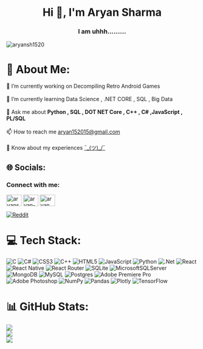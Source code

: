 <h1 align="center">Hi 👋, I'm Aryan Sharma</h1>
<h3 align="center">I am uhhh.........</h3>


<p align="left"> <img src="https://komarev.com/ghpvc/?username=aryansh1520&label=Profile%20views&color=0e75b6&style=flat" alt="aryansh1520" /> </p>

# 💫 About Me:



🔭 I’m currently working on Decompiling Retro Android Games<br><br> 🌱 I’m currently learning Data Science , .NET CORE , SQL , Big Data<br><br> 💬 Ask me about **Python , SQL , DOT NET Core , C++ , C# ,JavaScript , PL/SQL**<br><br> 📫 How to reach me aryan152015@gmail.com<br><br> 📄 Know about my experiences [¯\_(ツ)_/¯](¯\_(ツ)_/¯)<br>


## 🌐 Socials:
<h3 align="left">Connect with me:</h3>
<p align="left">
<a href="https://twitter.com/aryansh20045869" target="blank"><img align="center" src="https://raw.githubusercontent.com/rahuldkjain/github-profile-readme-generator/master/src/images/icons/Social/twitter.svg" alt="aryansh20045869" height="30" width="40" /></a>
<a href="https://linkedin.com/in/aryan-sharma-81b621160" target="blank"><img align="center" src="https://raw.githubusercontent.com/rahuldkjain/github-profile-readme-generator/master/src/images/icons/Social/linked-in-alt.svg" alt="aryan-sharma-81b621160" height="30" width="40" /></a>
<a href="https://fb.com/aryan sharma" target="blank"><img align="center" src="https://raw.githubusercontent.com/rahuldkjain/github-profile-readme-generator/master/src/images/icons/Social/facebook.svg" alt="aryan sharma" height="30" width="40" /></a>
</p>

[![Reddit](https://img.shields.io/badge/Reddit-%23FF4500.svg?logo=Reddit&logoColor=white)](https://reddit.com/user/aryansh1520) 
# 💻 Tech Stack:
![C](https://img.shields.io/badge/c-%2300599C.svg?style=for-the-badge&logo=c&logoColor=white) ![C#](https://img.shields.io/badge/c%23-%23239120.svg?style=for-the-badge&logo=c-sharp&logoColor=white) ![CSS3](https://img.shields.io/badge/css3-%231572B6.svg?style=for-the-badge&logo=css3&logoColor=white) ![C++](https://img.shields.io/badge/c++-%2300599C.svg?style=for-the-badge&logo=c%2B%2B&logoColor=white) ![HTML5](https://img.shields.io/badge/html5-%23E34F26.svg?style=for-the-badge&logo=html5&logoColor=white) ![JavaScript](https://img.shields.io/badge/javascript-%23323330.svg?style=for-the-badge&logo=javascript&logoColor=%23F7DF1E) ![Python](https://img.shields.io/badge/python-3670A0?style=for-the-badge&logo=python&logoColor=ffdd54) ![.Net](https://img.shields.io/badge/.NET-5C2D91?style=for-the-badge&logo=.net&logoColor=white) ![React](https://img.shields.io/badge/react-%2320232a.svg?style=for-the-badge&logo=react&logoColor=%2361DAFB) ![React Native](https://img.shields.io/badge/react_native-%2320232a.svg?style=for-the-badge&logo=react&logoColor=%2361DAFB) ![React Router](https://img.shields.io/badge/React_Router-CA4245?style=for-the-badge&logo=react-router&logoColor=white) ![SQLite](https://img.shields.io/badge/sqlite-%2307405e.svg?style=for-the-badge&logo=sqlite&logoColor=white) ![MicrosoftSQLServer](https://img.shields.io/badge/Microsoft%20SQL%20Sever-CC2927?style=for-the-badge&logo=microsoft%20sql%20server&logoColor=white) ![MongoDB](https://img.shields.io/badge/MongoDB-%234ea94b.svg?style=for-the-badge&logo=mongodb&logoColor=white) ![MySQL](https://img.shields.io/badge/mysql-%2300f.svg?style=for-the-badge&logo=mysql&logoColor=white) ![Postgres](https://img.shields.io/badge/postgres-%23316192.svg?style=for-the-badge&logo=postgresql&logoColor=white) ![Adobe Premiere Pro](https://img.shields.io/badge/Adobe%20Premiere%20Pro-9999FF.svg?style=for-the-badge&logo=Adobe%20Premiere%20Pro&logoColor=white) ![Adobe Photoshop](https://img.shields.io/badge/adobephotoshop-%2331A8FF.svg?style=for-the-badge&logo=adobephotoshop&logoColor=white) ![NumPy](https://img.shields.io/badge/numpy-%23013243.svg?style=for-the-badge&logo=numpy&logoColor=white) ![Pandas](https://img.shields.io/badge/pandas-%23150458.svg?style=for-the-badge&logo=pandas&logoColor=white) ![Plotly](https://img.shields.io/badge/Plotly-%233F4F75.svg?style=for-the-badge&logo=plotly&logoColor=white) ![TensorFlow](https://img.shields.io/badge/TensorFlow-%23FF6F00.svg?style=for-the-badge&logo=TensorFlow&logoColor=white)
# 📊 GitHub Stats:
![](https://github-readme-stats.vercel.app/api?username=Aryansh1520&theme=dark&hide_border=false&include_all_commits=false&count_private=false)<br/>
![](https://github-readme-streak-stats.herokuapp.com/?user=Aryansh1520&theme=dark&hide_border=false)<br/>
![](https://github-readme-stats.vercel.app/api/top-langs/?username=Aryansh1520&theme=dark&hide_border=false&include_all_commits=false&count_private=false&layout=compact)

